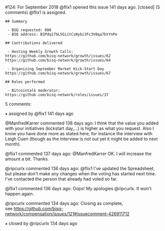 #124: For September 2018
@flix1 opened this issue 141 days ago.  [closed] (5 comments)
@flix1 is assigned. 

    ## Summary
    
     - BSQ requested: 800
     - BSQ address: B1Pdq17bL5GiitCsNybi3Fc3V8qa7btYnPe
    
    ## Contributions delivered
    
     - Hosting Weekly Growth Calls:
    https://github.com/bisq-network/growth/issues/62
    https://github.com/bisq-network/growth/issues/64
    
     - Organizing September Market Kick-Start Day
    https://github.com/bisq-network/growth/issues/67
    
    ## Roles performed
    
     - Bitcointalk moderator:
    https://github.com/bisq-network/roles/issues/37


5 comments:

⁕ assigned by @flix1 141 days ago

@ManfredKarrer commented 138 days ago:
    I think that the value you added with your initiatives (kickstart day,...) is higher as what you request.
    Also I know you have done more as stated here, for instance the interview with Leigh Cuen (though as the interview is not out yet it might be added to next month).


@flix1 commented 137 days ago:
    @ManfredKarrer OK. I will increase the amount a bit. Thanks.


@ripcurlx commented 136 days ago:
    @flix1 I've updated the Spreadsheet, but please don't make any changes when the voting has started next time. I've contacted the person that already had voted so far.


@flix1 commented 136 days ago:
    Oops! My apologies @ripcurlx. It won't happen again.


@ripcurlx commented 134 days ago:
    Closing as complete, see https://github.com/bisq-network/compensation/issues/121#issuecomment-426911712


⁕ closed by @ripcurlx 134 days ago

